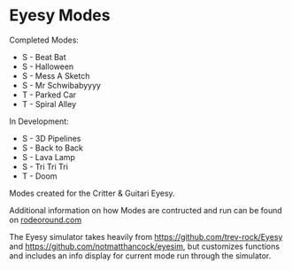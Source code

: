 # Eyesy Modes
Completed Modes: 
* S - Beat Bat
* S - Halloween
* S - Mess A Sketch
* S - Mr Schwibabyyyy
* T - Parked Car
* T - Spiral Alley

In Development:
* S - 3D Pipelines
* S - Back to Back
* S - Lava Lamp
* S - Tri Tri Tri
* T - Doom


Modes created for the Critter & Guitari Eyesy.

Additional information on how Modes are contructed and run can be found on [rodeoround.com](https://rodeoround.com)

The Eyesy simulator takes heavily from <https://github.com/trev-rock/Eyesy> and <https://github.com/notmatthancock/eyesim>, but customizes functions and includes an info display for current mode run through the simulator.
